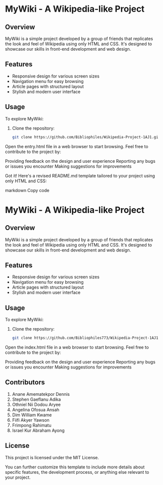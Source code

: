 # MyWiki - A Wikipedia-like Project

## Overview
MyWiki is a simple project developed by a group of friends that replicates the look and feel of Wikipedia using only HTML and CSS. It's designed to showcase our skills in front-end development and web design.

## Features
- Responsive design for various screen sizes
- Navigation menu for easy browsing
- Article pages with structured layout
- Stylish and modern user interface

## Usage
To explore MyWiki:
1. Clone the repository:
   ```bash
   git clone https://github.com/Bibliophiles/Wikipedia-Project-1AJ1.git

Open the entry.html file in a web browser to start browsing.
Feel free to contribute to the project by:

Providing feedback on the design and user experience
Reporting any bugs or issues you encounter
Making suggestions for improvements


Got it! Here's a revised README.md template tailored to your project using only HTML and CSS:

markdown
Copy code
# MyWiki - A Wikipedia-like Project

## Overview
MyWiki is a simple project developed by a group of friends that replicates the look and feel of Wikipedia using only HTML and CSS. It's designed to showcase our skills in front-end development and web design.

## Features
- Responsive design for various screen sizes
- Navigation menu for easy browsing
- Article pages with structured layout
- Stylish and modern user interface

## Usage
To explore MyWiki:
1. Clone the repository:
   ```bash
   git clone https://github.com/Bibliophiles773/Wikipedia-Project-1AJ1.git
Open the index.html file in a web browser to start browsing.
Feel free to contribute to the project by:

Providing feedback on the design and user experience
Reporting any bugs or issues you encounter
Making suggestions for improvements

## Contributors
1. Anane Amematekpor Dennis
2. Stephen Gaeflanu Adika
3. ⁠Othniel Nii Dodou Aryee
4. ⁠Angelina Ofosua Ansah
5. ⁠Dim William Kwame
6. Fiifi Akyer Yawson
7. Frimpong Rahimatu
8. Israel Kur Abraham Ayong

## License
This project is licensed under the MIT License.

You can further customize this template to include more details about specific features, the development process, or anything else relevant to your project.


